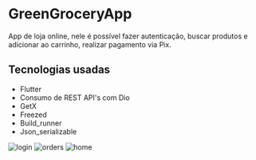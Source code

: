 
# GreenGroceryApp

App de loja online, nele é possível fazer autenticação, buscar produtos e adicionar ao carrinho, realizar pagamento via Pix.



## Tecnologias usadas
- Flutter
- Consumo de REST API's com Dio
- GetX
- Freezed
- Build_runner
- Json_serializable

![login](https://github.com/aloisiomartinez/greengrocery_app/assets/41764501/81508525-4ec0-41a3-bb7b-ceaa088272c0)
![orders](https://github.com/aloisiomartinez/greengrocery_app/assets/41764501/373c7f02-5772-4dd8-8e17-7b02521ca687)
![home](https://github.com/aloisiomartinez/greengrocery_app/assets/41764501/92d9f86f-34ac-41a4-9f05-d64f2dd550f6)
